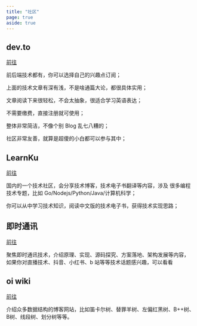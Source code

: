 ```yaml
---
title: "社区"
page: true
aside: true
---
```


## dev.to

[前往](https://dev.to/)

<LoadingPreviewCard url="https://dev.to/" />

前后端技术都有，你可以选择自己的兴趣点订阅；

上面的技术文章有深有浅，不是啥通篇大论，都很具体实用；

文章阅读下来很轻松，不会太抽象，很适合学习英语表达；

不需要缴费，直接注册就可使用；

整体非常简洁，不像个别 Blog 乱七八糟的；

社区非常友善，就算是超傻的小白都可以参与其中；

## LearnKu

[前往](https://learnku.com)

<LoadingPreviewCard url="https://learnku.com" />

国内的一个技术社区，会分享技术博客，技术电子书翻译等内容，涉及
很多编程技术专题，比如 Go/Nodejs/Python/Java/计算机科学；

你可以从中学习技术知识，阅读中文版的技术电子书，获得技术实现思路；

## 即时通讯

[前往](http://www.52im.net)

<LoadingPreviewCard url="http://www.52im.net" />

聚焦即时通讯技术，介绍原理、实现、源码探究、方案落地、架构发展等内容，
如果你对直播技术、抖音、小红书、b 站等等技术话题感兴趣，可以看看

## oi wiki
[前往](https://oi-wiki.org/ds/bplus-tree/)

介绍众多数据结构的博客网站，比如笛卡尔树、替罪羊树、左偏红黑树、B++树、B树、线段树、划分树等等。

<Giscus />

